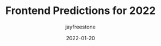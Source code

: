 ---
author: jayfreestone
date: 2022-01-20
permalink: false
tags:
  - meta
target_url: https://www.jayfreestone.com/writing/frontend-predictions-2022/
title: Frontend Predictions for 2022
---
